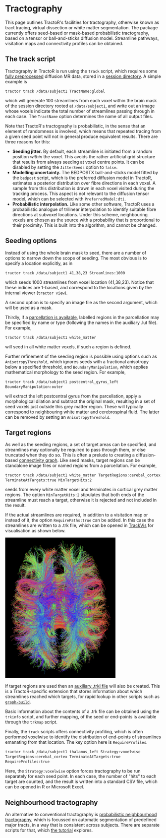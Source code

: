 # Tractography

This page outlines TractoR's facilities for tractography, otherwise known as tract tracing, virtual dissection or white matter segmentation. The package currently offers seed-based or mask-based probabilistic tractography, based on a tensor or ball-and-sticks diffusion model. Streamline pathways, visitation maps and connectivity profiles can be obtained.

## The track script

Tractography in TractoR is run using the `track` script, which requires some [fully preprocessed](diffusion-processing.html) diffusion MR data, stored in a [session directory](conventions.html). A simple example is

    tractor track /data/subject1 TractName:global

which will generate 100 streamlines from each voxel within the brain mask of the session directory rooted at `/data/subject1`, and write out an image whose voxels indicate the total number of streamlines passing through in each case. The `TractName` option determines the name of all output files.

Note that TractoR's tractography is probabilistic, in the sense that an element of randomness is involved, which means that repeated tracing from a given seed point will not in general produce equivalent results. There are three reasons for this:

- **Seeding jitter.** By default, each streamline is initiated from a random position *within* the voxel. This avoids the rather artificial grid structure that results from always seeding at voxel centre points. It can be disabled by setting the `JitterSeeds` option to `false`.
- **Modelling uncertainty.** The BEDPOSTX ball-and-sticks model fitted by the `bedpost` script, which is the preferred diffusion model in TractoR, estimates a posterior distribution over fibre directions in each voxel. A sample from this distribution is drawn in each voxel visited during the tracking process. This aspect is not relevant to the diffusion tensor model, which can be selected with `PreferredModel:dti`.
- **Probabilistic interpolation.** Like some other software, TractoR uses a probabilistic analogue of trilinear interpolation to identify suitable fibre directions at subvoxel locations. Under this scheme, neighbouring voxels are chosen as the source with a probability that is proportional to their proximity. This is built into the algorithm, and cannot be changed.

## Seeding options

Instead of using the whole brain mask to seed, there are a number of options to narrow down the scope of seeding. The most obvious is to specify a location explicitly, as in

    tractor track /data/subject1 41,38,23 Streamlines:1000

which seeds 1000 streamlines from voxel location (41,38,23). Notice that these indices are 1-based, and correspond to the locations given by the internal viewer (`tractor view`).

A second option is to specify an image file as the second argument, which will be used as a mask.

Thirdly, if a [parcellation is available](structural.html), labelled regions in the parcellation may be specified by name or type (following the names in the auxiliary .lut file). For example,

    tractor track /data/subject1 white_matter

will seed in all white matter voxels, if such a region is defined.

Further refinement of the seeding region is possible using options such as `AnisotropyThreshold`, which ignores seeds with a fractional anisotropy below a specified threshold, and `BoundaryManipulation`, which applies mathematical morphology to the seed region. For example,

    tractor track /data/subject1 postcentral_gyrus_left BoundaryManipulation:outer

will extract the left postcentral gyrus from the parcellation, apply a morphological dilation and subtract the original mask, resulting in a set of seed voxels just outside this grey matter region. These will typically correspond to neighbouring white matter and cerebrospinal fluid. The latter can be removed by setting an `AnisotropyThreshold`.

## Target regions

As well as the seeding regions, a set of target areas can be specified, and streamlines may optionally be required to pass through them, or else truncated when they do so. This is often a prelude to creating a diffusion-based [connectivity graph](connectivity-graphs.html). Like seed masks, target regions can be standalone image files or named regions from a parcellation. For example,

    tractor track /data/subject1 white_matter TargetRegions:cerebal_cortex TerminateAtTargets:true MinTargetHits:2

seeds from every white matter voxel and terminates in cortical grey matter regions. The option `MinTargetHits:2` stipulates that both ends of the streamline must reach a target, otherwise it is rejected and not included in the result.

If the actual streamlines are required, in addition to a visitation map or instead of it, the option `RequirePaths:true` can be added. In this case the streamlines are written to a .trk file, which can be opened in [TrackVis](http://trackvis.org) for visualisation as shown below.

![TrackVis visualisation of streamlines](trackvis.png)

If target regions are used then an [auxiliary .trkl file](conventions.html#file-types) will also be created. This is a TractoR-specific extension that stores information about which streamlines reached which targets, for rapid lookup in other scripts such as [`graph-build`](connectivity-graphs.html).

Basic information about the contents of a .trk file can be obtained using the `trkinfo` script, and further mapping, of the seed or end-points is available through the `trkmap` script.

Finally, the `track` scripts offers connectivity profiling, which is often performed voxelwise to identify the distribution of end-points of streamlines emanating from that location. The key option here is `RequireProfiles`.

    tractor track /data/subject1 thalamus_left Strategy:voxelwise TargetRegions:cerebal_cortex TerminateAtTargets:true RequireProfiles:true

Here, the `Strategy:voxelwise` option forces tractography to be run separately for each seed point. In each case, the number of "hits" to each target are counted, and the result is written into a standard CSV file, which can be opened in R or Microsoft Excel.

## Neighbourhood tractography

An alternative to conventional tractography is [probabilistic neighbourhood tractography](PNT-tutorial.html), which is focussed on automatic segmentation of predefined major tracts, in a way that is consistent across subjects. There are separate scripts for that, which [the tutorial](PNT-tutorial.html) explores.

